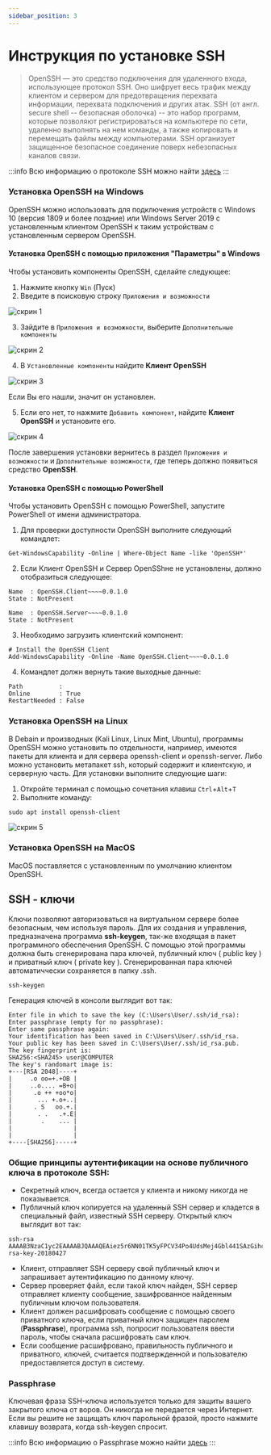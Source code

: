 ```yaml
---
sidebar_position: 3
---
```


# Инструкция по установке SSH
 > OpenSSH — это средство подключения для удаленного входа, использующее протокол SSH. Оно шифрует весь трафик между клиентом и сервером для предотвращения перехвата информации, перехвата подключения и других атак.
 SSH (от англ. secure shell -- безопасная оболочка)  -- это набор программ, которые позволяют регистрироваться на компьютере по сети, удаленно выполнять на нем команды, а также копировать и перемещать файлы между компьютерами. SSH организует защищенное безопасное соединение поверх небезопасных каналов связи.

:::info
Всю информацию о протоколе SSH можно найти [здесь](http://xgu.ru/wiki/SSH)
:::

### Установка OpenSSH на Windows
OpenSSH можно использовать для подключения устройств с Windows 10 (версия 1809 и более поздние) или Windows Server 2019 с установленным клиентом OpenSSH к таким устройствам с установленным сервером OpenSSH.
#### Установка OpenSSH с помощью приложения "Параметры" в Windows
Чтобы установить компоненты OpenSSH, сделайте следующее:

1. Нажмите кнопку `Win` (Пуск) 
2. Введите в поисковую строку `Приложения и возможности`

![скрин 1](/img/images/SSH_1.png)

3. Зайдите в `Приложения и возможности`, выберите  `Дополнительные компоненты`

![скрин 2](/img/images/SSH_2.png)

4. В `Установленные компоненты` найдите **Клиент OpenSSH**

![скрин 3](/img/images/SSH_3.png)

Если Вы его нашли, значит он установлен.

5. Если его нет, то нажмите `Добавить компонент`, найдите **Клиент OpenSSH** и установите его.

![скрин 4](/img/images/SSH_4.png)

После завершения установки вернитесь в раздел `Приложения и возможности` и `Дополнительные возможности`, где теперь должно появиться средство **OpenSSH**.

#### Установка OpenSSH с помощью PowerShell
Чтобы установить OpenSSH с помощью PowerShell, запустите PowerShell от имени администратора. 
1. Для проверки доступности OpenSSH выполните следующий командлет:
```
Get-WindowsCapability -Online | Where-Object Name -like 'OpenSSH*'
```
2. Если Клиент OpenSSH и Сервер OpenSShне не установлены, должно отобразиться следующее:
```
Name  : OpenSSH.Client~~~~0.0.1.0
State : NotPresent

Name  : OpenSSH.Server~~~~0.0.1.0
State : NotPresent
```
3. Необходимо загрузить клиентский компонент:
```
# Install the OpenSSH Client
Add-WindowsCapability -Online -Name OpenSSH.Client~~~~0.0.1.0
```
4. Командлет должн вернуть такие выходные данные:
```
Path          :
Online        : True
RestartNeeded : False
```


### Установка OpenSSH на Linux 
В Debain и производных (Kali Linux, Linux Mint, Ubuntu), программы OpenSSH можно установить по отдельности, например, имеются пакеты для клиента и для сервера openssh-client и openssh-server. Либо можно установить метапакет ssh, который содержит и клиентскую, и серверную часть. Для установки выполните следующие шаги:
1. Откройте терминал с помощью сочетания клавиш `Ctrl`+`Alt`+`T`
2. Выполните команду:
```
sudo apt install openssh-client
```
    
![скрин 5](/img/images/SSH_5.png)


### Установка OpenSSH на MacOS 
MacOS поставляется с установленным по умолчанию клиентом OpenSSH.


## SSH - ключи 
Ключи позволяют авторизоваться на виртуальном сервере более безопасным, чем используя пароль. Для их создания и управления, предназначена программа **ssh-keygen**, так-же входящая в пакет программного обеспечения OpenSSH. С помощью этой программы должна быть сгенерирована пара ключей, публичный ключ ( public key ) и приватный ключ ( private key ). Сгенерированная пара ключей автоматиччески сохраняется в папку .ssh. 
```
ssh-keygen
```
Генерация ключей в консоли выглядит вот так:
```
Enter file in which to save the key (C:\Users\User/.ssh/id_rsa):
Enter passphrase (empty for no passphrase):
Enter same passphrase again:
Your identification has been saved in C:\Users\User/.ssh/id_rsa.
Your public key has been saved in C:\Users\User/.ssh/id_rsa.pub.
The key fingerprint is:
SHA256:<SHA245> user@COMPUTER
The key's randomart image is:
+---[RSA 2048]----+
|     .o oo=+.+OB |
|     ..o.... =B+o|
|      .o ++ +oo*o|
|       ... +.o+..|
|      . S   oo.+.|
|       . .   .+.E|
|        .    ... |
|                 |
|                 |
+----[SHA256]-----+
```


### Общие принципы аутентификации на основе публичного ключа в протоколе SSH:
- Секретный ключ, всегда остается у клиента и никому никогда не показывается.
- Публичный ключ копируется на удаленный SSH сервер и кладется в специальный файл, известный SSH серверу. 
Открытый ключ выглядит вот так:
```
ssh-rsa AAAAB3NzaC1yc2EAAAABJQAAAQEAiez5r6NN01TK5yFPCV34Po4UdsMej4Gbl441SAzGihcE3eV7bSnLRR32RKH8T6ZQ2eZSZ1zPD6xkGnBE0CXvlHLP76nva4AaoCoPAEDIbNKLVmPiKn6U6MDlkass6TFrfOBlsY3m+rZyWJipZEFLrptvqli72lkWttUNfwgu8CJKMBbjGsd4HS3EFwCrSsKqI2MBKk7SO3+DNrwAPUWK9O/hT/mqARMMMbD/zM0BrHZ/U9mc3w/x2y2awpONJF9yVjfXAvG6JTrB+Bh6pr2BYccmVAwPmXkQM+3HrFjS7nfSZnjBQE3YD6PTZfT7Qs6V15CoCvIaoRQs0AEBJLK53Q== rsa-key-20180427
```
- Клиент, отправляет SSH серверу свой публичный ключ и запрашивает аутентификацию по данному ключу.
- Сервер проверяет файл, если такой ключ найден, SSH сервер отправляет клиенту сообщение, зашифрованное найденным публичным ключом пользователя.
- Клиент должен расшифровать сообщение с помощью своего приватного ключа, если приватный ключ защищен паролем (**Passphrase**), программа ssh, попросит пользователя ввести пароль, чтобы сначала расшифровать сам ключ.
- Если сообщение расшифровано, правильность публичного и приватного, ключей, считается подтвержденной и пользователю предоставляется доступ в систему.


### Passphrase
Ключевая фраза SSH-ключа используется только для защиты вашего закрытого ключа от воров. Он никогда не передается через Интернет. Если вы решите не защищать ключ парольной фразой, просто нажмите клавишу возврата, когда ssh-keygen спросит.

:::info
Всю информацию о Passphrase можно найти [здесь](https://help.ubuntu.com/community/SSH/OpenSSH/Keys)
:::


